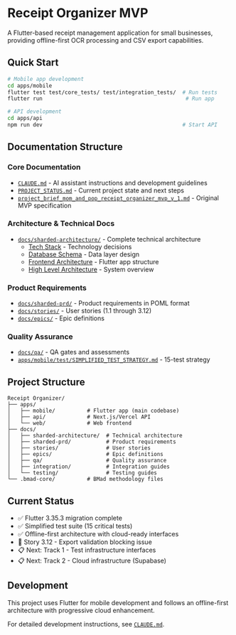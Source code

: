 # Receipt Organizer MVP

A Flutter-based receipt management application for small businesses, providing offline-first OCR processing and CSV export capabilities.

## Quick Start

```bash
# Mobile app development
cd apps/mobile
flutter test test/core_tests/ test/integration_tests/  # Run tests
flutter run                                             # Run app

# API development
cd apps/api
npm run dev                                            # Start API
```

## Documentation Structure

### Core Documentation
- [`CLAUDE.md`](./CLAUDE.md) - AI assistant instructions and development guidelines
- [`PROJECT_STATUS.md`](./PROJECT_STATUS.md) - Current project state and next steps
- [`project_brief_mom_and_pop_receipt_organizer_mvp_v_1.md`](./project_brief_mom_and_pop_receipt_organizer_mvp_v_1.md) - Original MVP specification

### Architecture & Technical Docs
- [`docs/sharded-architecture/`](./docs/sharded-architecture/) - Complete technical architecture
  - [Tech Stack](./docs/sharded-architecture/tech-stack.md) - Technology decisions
  - [Database Schema](./docs/sharded-architecture/database-schema.md) - Data layer design
  - [Frontend Architecture](./docs/sharded-architecture/frontend-architecture.md) - Flutter app structure
  - [High Level Architecture](./docs/sharded-architecture/high-level-architecture.md) - System overview

### Product Requirements
- [`docs/sharded-prd/`](./docs/sharded-prd/) - Product requirements in POML format
- [`docs/stories/`](./docs/stories/) - User stories (1.1 through 3.12)
- [`docs/epics/`](./docs/epics/) - Epic definitions

### Quality Assurance
- [`docs/qa/`](./docs/qa/) - QA gates and assessments
- [`apps/mobile/test/SIMPLIFIED_TEST_STRATEGY.md`](./apps/mobile/test/SIMPLIFIED_TEST_STRATEGY.md) - 15-test strategy

## Project Structure

```
Receipt Organizer/
├── apps/
│   ├── mobile/          # Flutter app (main codebase)
│   ├── api/             # Next.js/Vercel API
│   └── web/             # Web frontend
├── docs/
│   ├── sharded-architecture/  # Technical architecture
│   ├── sharded-prd/           # Product requirements
│   ├── stories/               # User stories
│   ├── epics/                 # Epic definitions
│   ├── qa/                    # Quality assurance
│   ├── integration/           # Integration guides
│   └── testing/               # Testing guides
└── .bmad-core/          # BMad methodology files
```

## Current Status

- ✅ Flutter 3.35.3 migration complete
- ✅ Simplified test suite (15 critical tests)
- ✅ Offline-first architecture with cloud-ready interfaces
- 🚧 Story 3.12 - Export validation blocking issue
- 📋 Next: Track 1 - Test infrastructure interfaces
- 📋 Next: Track 2 - Cloud infrastructure (Supabase)

## Development

This project uses Flutter for mobile development and follows an offline-first architecture with progressive cloud enhancement.

For detailed development instructions, see [`CLAUDE.md`](./CLAUDE.md).